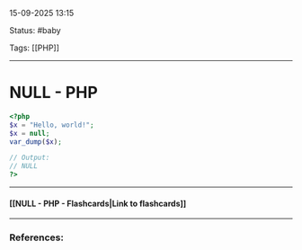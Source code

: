
15-09-2025 13:15

Status: #baby

Tags: [[PHP]]

---
# NULL - PHP

```php
<?php
$x = "Hello, world!";
$x = null;
var_dump($x);

// Output:
// NULL
?>
```

----
#### [[NULL - PHP - Flashcards|Link to flashcards]]



---
### References:

